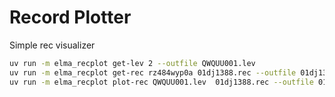 # Record Plotter

Simple rec visualizer

```bash
uv run -m elma_recplot get-lev 2 --outfile QWQUU001.lev
uv run -m elma_recplot get-rec rz484wyp0a 01dj1388.rec --outfile 01dj1388.rec
uv run -m elma_recplot plot-rec QWQUU001.lev  01dj1388.rec --outfile 01dj1388.html
```